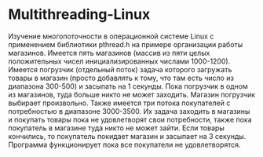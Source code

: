 # Multithreading-Linux
Изучение многопоточности в операционной системе Linux с применением библиотики pthread.h на примере организации работы магазинов.
Имеется пять магазинов (массив из пяти целых положительных чисел инициализированных числами 1000-1200). Имеется погрузчик (отдельный поток) задача которого загружать товары в магазин (просто добавлять к тому, что там есть число из диапазона 300-500) и засыпать на 1 секунды. Пока погрузчик в одном из магазинов, туда больше никто не может заходить. Магазин погрузчик выбирает произвольно. Также имеется три потока покупателей с потребностью в диапазоне 3000-3500. Их задача заходить в магазины и покупать товары пока не удовлетворят свои потребности, также пока покупатель в магазине туда никто не может зайти. Если товары кончились, то покупатель покидает магазин и засыпает на 3 секунды. Программа функционирует пока все покупатели не удовлетворятся.
